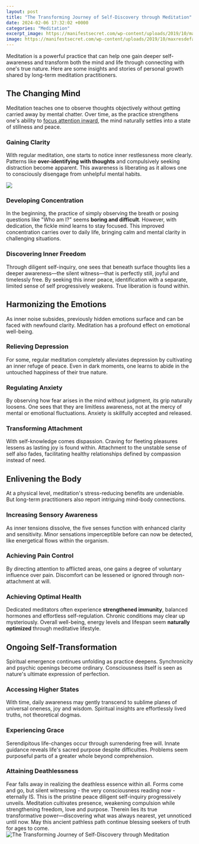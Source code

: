 ```yaml
---
layout: post
title: "The Transforming Journey of Self-Discovery through Meditation"
date: 2024-02-06 17:32:02 +0000
categories: "Meditation"
excerpt_image: https://manifestsecret.com/wp-content/uploads/2019/10/maxresdefault.jpg
image: https://manifestsecret.com/wp-content/uploads/2019/10/maxresdefault.jpg
---
```


Meditation is a powerful practice that can help one gain deeper self-awareness and transform both the mind and life through connecting with one's true nature. Here are some insights and stories of personal growth shared by long-term meditation practitioners. 
## The Changing Mind  
Meditation teaches one to observe thoughts objectively without getting carried away by mental chatter. Over time, as the practice strengthens one's ability to [focus attention inward](https://yt.io.vn/collection/agarwal), the mind naturally settles into a state of stillness and peace. 
### Gaining Clarity
With regular meditation, one starts to notice inner restlessness more clearly. Patterns like **over-identifying with thoughts** and compulsively seeking distraction become apparent. This awareness is liberating as it allows one to consciously disengage from unhelpful mental habits.

![](https://iskconcoimbatore.com/wp-content/uploads/2021/06/ENG-SET-OF-2.jpg)
### Developing Concentration  
In the beginning, the practice of simply observing the breath or posing questions like "Who am I?" seems **boring and difficult**. However, with dedication, the fickle mind learns to stay focused. This improved concentration carries over to daily life, bringing calm and mental clarity in challenging situations.
### Discovering Inner Freedom
Through diligent self-inquiry, one sees that beneath surface thoughts lies a deeper awareness—the silent witness—that is perfectly still, joyful and timelessly free. By seeking this inner peace, identification with a separate, limited sense of self progressively weakens. True liberation is found within.   
## Harmonizing the Emotions
As inner noise subsides, previously hidden emotions surface and can be faced with newfound clarity. Meditation has a profound effect on emotional well-being.
### Relieving Depression 
For some, regular meditation completely alleviates depression by cultivating an inner refuge of peace. Even in dark moments, one learns to abide in the untouched happiness of their true nature.
### Regulating Anxiety 
By observing how fear arises in the mind without judgment, its grip naturally loosens. One sees that they are limitless awareness, not at the mercy of mental or emotional fluctuations. Anxiety is skillfully accepted and released.  
### Transforming Attachment 
With self-knowledge comes dispassion. Craving for fleeting pleasures lessens as lasting joy is found within. Attachment to the unstable sense of self also fades, facilitating healthy relationships defined by compassion instead of need.
## Enlivening the Body
At a physical level, meditation's stress-reducing benefits are undeniable. But long-term practitioners also report intriguing mind-body connections.
### Increasing Sensory Awareness
As inner tensions dissolve, the five senses function with enhanced clarity and sensitivity. Minor sensations imperceptible before can now be detected, like energetical flows within the organism. 
### Achieving Pain Control    
By directing attention to afflicted areas, one gains a degree of voluntary influence over pain. Discomfort can be lessened or ignored through non-attachment at will.
### Achieving Optimal Health
Dedicated meditators often experience **strengthened immunity**, balanced hormones and effortless self-regulation. Chronic conditions may clear up mysteriously. Overall well-being, energy levels and lifespan seem **naturally optimized** through meditative lifestyle.
## Ongoing Self-Transformation
Spiritual emergence continues unfolding as practice deepens. Synchronicity and psychic openings become ordinary. Consciousness itself is seen as nature's ultimate expression of perfection.
### Accessing Higher States  
With time, daily awareness may gently transcend to sublime planes of universal oneness, joy and wisdom. Spiritual insights are effortlessly lived truths, not theoretical dogmas. 
### Experiencing Grace
Serendipitous life-changes occur through surrendering free will. Innate guidance reveals life's sacred purpose despite difficulties. Problems seem purposeful parts of a greater whole beyond comprehension.   
### Attaining Deathlessness
Fear falls away in realizing the deathless essence within all. Forms come and go, but silent witnessing - the very consciousness reading now - eternally IS. This is the pristine peace diligent self-inquiry progressively unveils.
Meditation cultivates presence, weakening compulsion while strengthening freedom, love and purpose. Therein lies its true transformative power—discovering what was always nearest, yet unnoticed until now. May this ancient pathless path continue blessing seekers of truth for ages to come.
![The Transforming Journey of Self-Discovery through Meditation](https://manifestsecret.com/wp-content/uploads/2019/10/maxresdefault.jpg)